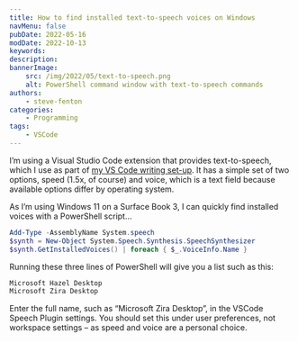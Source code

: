 ```yaml
---
title: How to find installed text-to-speech voices on Windows
navMenu: false
pubDate: 2022-05-16
modDate: 2022-10-13
keywords: 
description: 
bannerImage:
    src: /img/2022/05/text-to-speech.png
    alt: PowerShell command window with text-to-speech commands
authors:
    - steve-fenton
categories:
    - Programming
tags:
    - VSCode
---
```


I’m using a Visual Studio Code extension that provides text-to-speech, which I use as part of [my VS Code writing set-up](/blog/2022/03/writing-in-visual-studio-code/). It has a simple set of two options, speed (1.5x, of course) and voice, which is a text field because available options differ by operating system.

As I’m using Windows 11 on a Surface Book 3, I can quickly find installed voices with a PowerShell script…

```powershell
Add-Type -AssemblyName System.speech
$synth = New-Object System.Speech.Synthesis.SpeechSynthesizer
$synth.GetInstalledVoices() | foreach { $_.VoiceInfo.Name }
```

Running these three lines of PowerShell will give you a list such as this:

```powershell
Microsoft Hazel Desktop
Microsoft Zira Desktop
```

Enter the full name, such as “Microsoft Zira Desktop”, in the VSCode Speech Plugin settings. You should set this under user preferences, not workspace settings – as speed and voice are a personal choice.